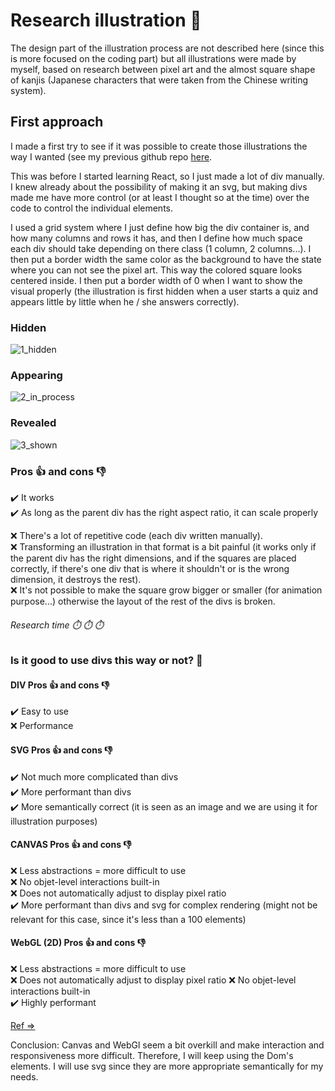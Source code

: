 # Research illustration 🎨

The design part of the illustration process are not described here (since this is more focused on the coding part) but all illustrations were made by myself, based on research between pixel art and the almost square shape of kanjis (Japanese characters that were taken from the Chinese writing system).

## First approach

I made a first try to see if it was possible to create those illustrations the way I wanted (see my previous github repo [here](https://github.com/ludivineConstanti/pixiji_test_visual/blob/main/html/index.html).  

This was before I started learning React, so I just made a lot of div manually. I knew already about the possibility of making it an svg, but making divs made me have more control (or at least I thought so at the time) over the code to control the individual elements.  

I used a grid system where I just define how big the div container is, and how many columns and rows it has, and then I define how much space each div should take depending on there class (1 column, 2 columns...). I then put a border width the same color as the background to have the state where you can not see the pixel art. This way the colored square looks centered inside. I then put a border width of 0 when I want to show the visual properly (the illustration is first hidden when a user starts a quiz and appears little by little when he / she answers correctly).

### Hidden
![1_hidden](https://user-images.githubusercontent.com/24965333/111910251-e9446800-8a60-11eb-8500-1861a90fe43a.png)

### Appearing
![2_in_process](https://user-images.githubusercontent.com/24965333/111910263-f6f9ed80-8a60-11eb-868f-11cff79d58a9.png)

### Revealed
![3_shown](https://user-images.githubusercontent.com/24965333/111910271-feb99200-8a60-11eb-91e9-9f7ed6790ab7.png)

### Pros 👍 and cons 👎
✔️ It works  
✔️ As long as the parent div has the right aspect ratio, it can scale properly  

❌ There's a lot of repetitive code (each div written manually).  
❌ Transforming an illustration in that format is a bit painful (it works only if the parent div has the right dimensions, and if the squares are placed correctly, if there's one div that is where it shouldn't or is the wrong dimension, it destroys the rest).  
❌ It's not possible to make the square grow bigger or smaller (for animation purpose...) otherwise the layout of the rest of the divs is broken.  

###### Research time ⏱️ ⏱️ ⏱️

### Is it good to use divs this way or not? 🤔
#### DIV Pros 👍 and cons 👎
✔️ Easy to use  
❌ Performance
#### SVG Pros 👍 and cons 👎 
✔️ Not much more complicated than divs  
✔️ More performant than divs  
✔️ More semantically correct (it is seen as an image and we are using it for illustration purposes) 
#### CANVAS Pros 👍 and cons 👎
❌ Less abstractions = more difficult to use  
❌ No objet-level interactions built-in  
❌ Does not automatically adjust to display pixel ratio  
✔️ More performant than divs and svg for complex rendering (might not be relevant for this case, since it's less than a 100 elements)
#### WebGL (2D) Pros 👍 and cons 👎
❌ Less abstractions = more difficult to use  
❌ Does not automatically adjust to display pixel ratio 
❌ No objet-level interactions built-in   
✔️ Highly performant  

[Ref => ](https://blog.logrocket.com/when-to-use-html5s-canvas-ce992b100ee8/)

Conclusion: Canvas and WebGl seem a bit overkill and make interaction and responsiveness more difficult. Therefore, I will keep using the Dom's elements. I will use svg since they are more appropriate semantically for my needs.

